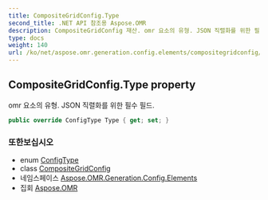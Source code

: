 ```yaml
---
title: CompositeGridConfig.Type
second_title: .NET API 참조용 Aspose.OMR
description: CompositeGridConfig 재산. omr 요소의 유형. JSON 직렬화를 위한 필수 필드.
type: docs
weight: 140
url: /ko/net/aspose.omr.generation.config.elements/compositegridconfig/type/
---
```

## CompositeGridConfig.Type property

omr 요소의 유형. JSON 직렬화를 위한 필수 필드.

```csharp
public override ConfigType Type { get; set; }
```

### 또한보십시오

* enum [ConfigType](../../../aspose.omr.generation.config.enums/configtype/)
* class [CompositeGridConfig](../)
* 네임스페이스 [Aspose.OMR.Generation.Config.Elements](../../compositegridconfig/)
* 집회 [Aspose.OMR](../../../)


